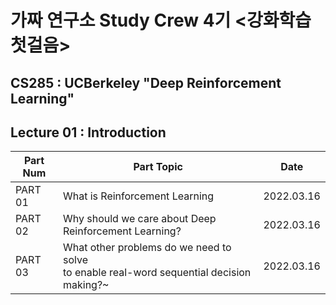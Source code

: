 # 가짜 연구소 Study Crew 4기 <강화학습 첫걸음>

## CS285 : UCBerkeley "Deep Reinforcement Learning"

## Lecture 01 : Introduction

|Part Num|Part Topic|Date|
|---|---|---|
|PART 01|What is Reinforcement Learning|2022.03.16|
|PART 02|Why should we care about Deep Reinforcement Learning?|2022.03.16|
|PART 03|What other problems do we need to solve<br> to enable real-word sequential decision making?~|2022.03.16|
